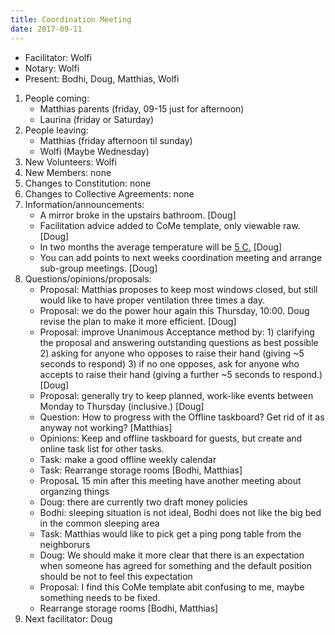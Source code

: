 ```yaml
---
title: Coordination Meeting
date: 2017-09-11
---
```

<!-- Hello facilitator/notary! Thank you for your services. Here is some advice for facilitating coordination meetings:
  - Notify people 10 minutes before the meeting starts. (Watching the clock is not super fun, people will be grateful if you do it for them.)
  - Start at 10:00 sharp, or earlier if everyone is there. (Waiting is time-wasting, be a time-saver!)
  - Go through the ordered points in order, even if nothing has changed. (They are arranged to try and get the most relevant information to most people.)
  - Feel welcome to moderate conversation if it goes off-topic/too detailed. (Are listeners interested? Are speakers satisfied? Can you identify a sub-group?)
  - Stop the meeting at 11:00 latest. (There is always more to talk about and the important stuff will not be forgotten.)
  - Leave the room once the meeting has ended. (This sends a clear signal to everyone else that they can also leave and get on with their day.)
  - Upload the notes as soon as possible. (People can then be reminded of what happened and what they said they would do.)
  - Have fun!
-->

- Facilitator: Wolfi
- Notary: Wolfi
- Present: Bodhi, Doug, Matthias, Wolfi

1. People coming: 
    - Matthias parents (friday, 09-15 just for afternoon)
    - Laurina (friday or Saturday)
2. People leaving: 
    - Matthias (friday afternoon til sunday)
    - Wolfi (Maybe Wednesday)
3. New Volunteers: Wolfi
4. New Members: none
5. Changes to Constitution: none
6. Changes to Collective Agreements: none
7. Information/announcements: 
    - A mirror broke in the upstairs bathroom. [Doug]
    - Facilitation advice added to CoMe template, only viewable raw. [Doug]
    - In two months the average temperature will be [5 C.](https://weatherspark.com/y/73665/Average-Weather-in-Wurzen-Germany-Year-Round) [Doug]
    - You can add points to next weeks coordination meeting and arrange sub-group meetings. [Doug]
8. Questions/opinions/proposals: 
    - Proposal: Matthias proposes to keep most windows closed, but still would like to have proper ventilation three times a day.
    - Proposal: we do the power hour again this Thursday, 10:00. Doug revise the plan to make it more efficient. [Doug]
    - Proposal: improve Unanimous Acceptance method by: 1) clarifying the proposal and answering outstanding questions as best possible 2) asking for anyone who opposes to raise their hand (giving ~5 seconds to respond) 3) if no one opposes, ask for anyone who accepts to raise their hand (giving a further ~5 seconds to respond.) [Doug]
    - Proposal: generally try to keep planned, work-like events between Monday to Thursday (inclusive.) [Doug]
    - Question: How to progress with the Offline taskboard? Get rid of it as anyway not working? [Matthias]
    - Opinions: Keep and offline taskboard for guests, but create and online task list for other tasks.
    - Task: make a good offline weekly calendar
    - Task: Rearrange storage rooms [Bodhi, Matthias]
    - ProposaL 15 min after this meeting have another meeting about organzing things
    - Doug: there are currently two draft money policies
    - Bodhi: sleeping situation is not ideal, Bodhi does not like the big bed in the common sleeping area
    - Task: Matthias would like to pick get a ping pong table from the neighborurs
    - Doug: We should make it more clear that there is an expectation when someone has agreed for something and the default position should be not to feel this expectation
    - Proposal: I find this CoMe template abit confusing to me, maybe something needs to be fixed. 
    - Rearrange storage rooms [Bodhi, Matthias]
9. Next facilitator: Doug